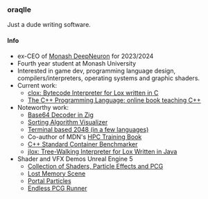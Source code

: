 ### oraqlle

Just a dude writing software.

#### Info

- ex-CEO of [Monash DeepNeuron](https://www.deepneuron.org/) for 2023/2024
- Fourth year student at Monash University
- Interested in game dev, programming language design, compilers/interpreters, operating systems and graphic shaders.<!-- assembly  --> 
- Current work:
  - [clox: Bytecode Interpreter for Lox written in C](https://github.com/oraqlle/clox)
  - [The C++ Programming Language: online book teaching C++](https://oraqlle.github.io/cpp-book)
- Noteworthy work:
  - [Base64 Decoder in Zig](https://github.com/oraqlle/Base64Decoder)
  - [Sorting Algorithm Visualizer](https://github.com/oraqlle/sorting-visualizer)
  - [Terminal based 2048 (in a few languages)](https://github.com/oraqlle/2048)
  - Co-author of MDN's [HPC Training Book](https://github.com/MonashDeepNeuron/HPC-Training)
  - [C++ Standard Container Benchmarker](https://github.com/oraqlle/cxx-container-testing)
  - [jlox: Tree-Walking Interpreter for Lox Written in Java](https://github.com/oraqlle/jlox)
- Shader and VFX Demos Unreal Engine 5
  - [Collection of Shaders, Particle Effects and PCG]()
  - [Lost Memory Scene](https://github.com/oraqlle/lost-memory-scene)
  - [Portal Particles](https://github.com/oraqlle/portal-particles)
  - [Endless PCG Runner](https://github.com/oraqlle/endless-pcg-runner)

<!-- <img alt="oraqlle's Top Languages" src="https://github-readme-stats.vercel.app/api/top-langs?username=oraqlle&langs_count=8&layout=compact&theme=react&bg_color=1F222E&title_color=68C3D4&icon_color=F8D866&border_color=1F222E" height="198px"/> -->
